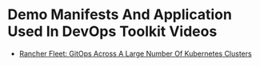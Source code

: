 # Demo Manifests And Application Used In DevOps Toolkit Videos

* [Rancher Fleet: GitOps Across A Large Number Of Kubernetes Clusters](https://youtu.be/rIH_2CUXmwM)
